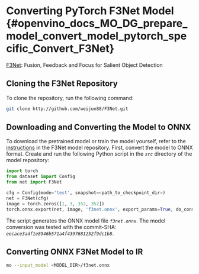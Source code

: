 # Converting PyTorch F3Net Model {#openvino_docs_MO_DG_prepare_model_convert_model_pytorch_specific_Convert_F3Net}

[F3Net](https://github.com/weijun88/F3Net): Fusion, Feedback and Focus for Salient Object Detection

## Cloning the F3Net Repository

To clone the repository, run the following command:

```sh
git clone http://github.com/weijun88/F3Net.git
```

## Downloading and Converting the Model to ONNX

To download the pretrained model or train the model yourself, refer to the
[instructions](https://github.com/weijun88/F3Net/blob/master/README.md) in the F3Net model repository. First, convert the model to ONNX format. Create and run the following Python script in the *`src`* directory of the model repository:
```python
import torch
from dataset import Config
from net import F3Net

cfg = Config(mode='test', snapshot=<path_to_checkpoint_dir>)
net = F3Net(cfg)
image = torch.zeros([1, 3, 352, 352])
torch.onnx.export(net, image, 'f3net.onnx', export_params=True, do_constant_folding=True, opset_version=11)
```
The script generates the ONNX model file *`f3net.onnx`*. The model conversion was tested with the commit-SHA: *`eecace3adf1e8946b571a4f4397681252f9dc1b8`*.

## Converting ONNX F3Net Model to IR

```sh
mo --input_model <MODEL_DIR>/f3net.onnx
```
